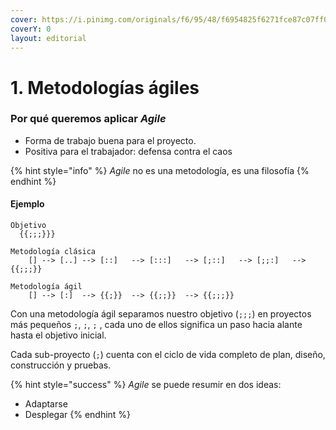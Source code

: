 ```yaml
---
cover: https://i.pinimg.com/originals/f6/95/48/f6954825f6271fce87c07ff0475e117a.jpg
coverY: 0
layout: editorial
---
```


# 1. Metodologías ágiles

### Por qué queremos aplicar _Agile_

* Forma de trabajo buena para el proyecto.
* Positiva para el trabajador: defensa contra el caos

{% hint style="info" %}
_Agile_ no es una metodología, es una filosofía
{% endhint %}

#### Ejemplo

```
Objetivo
  {{;;;}}}
  
Metodología clásica
    [] --> [..] --> [::]   --> [:::]   --> [;::]   --> [;;:]   --> {{;;;}}
  
Metodología ágil
    [] --> [:]  --> {{;}}  --> {{;;}}  --> {{;;;}}
```

Con una metodología ágil separamos nuestro objetivo (`;;;`) en proyectos más pequeños `;`, `;`, `;` , cada uno de ellos significa un paso hacia alante hasta el objetivo inicial.

Cada sub-proyecto (`;`) cuenta con el ciclo de vida completo de plan, diseño, construcción y pruebas.

{% hint style="success" %}
_Agile_ se puede resumir en dos ideas:

* Adaptarse
* Desplegar
{% endhint %}

